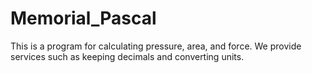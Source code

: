 # Memorial_Pascal
This is a program for calculating pressure, area, and force. We provide services such as keeping decimals and converting units.
